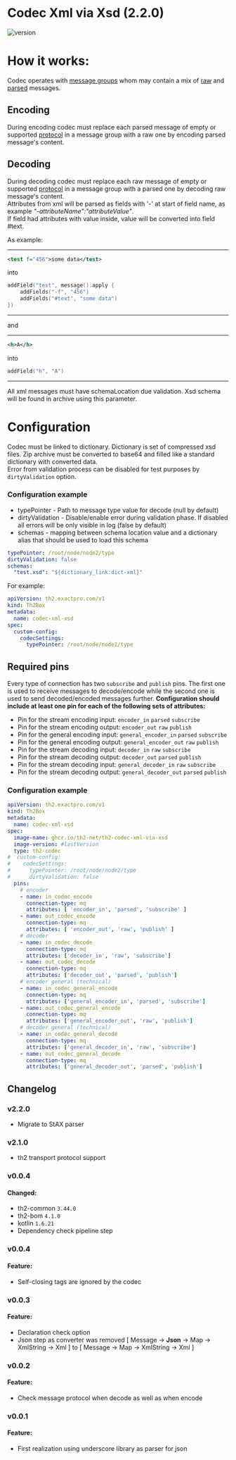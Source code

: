 # Codec Xml via Xsd (2.2.0)
![version](https://img.shields.io/badge/version-0.0.4-blue.svg)

# How it works:

Codec operates with [message groups](https://github.com/th2-net/th2-grpc-common/blob/f2794b2c5c8ae945e7500677439809db9c576c43/src/main/proto/th2_grpc_common/common.proto#L97)
whom may contain a mix of [raw](https://github.com/th2-net/th2-grpc-common/blob/f2794b2c5c8ae945e7500677439809db9c576c43/src/main/proto/th2_grpc_common/common.proto#L84)
and [parsed](https://github.com/th2-net/th2-grpc-common/blob/f2794b2c5c8ae945e7500677439809db9c576c43/src/main/proto/th2_grpc_common/common.proto#L78) messages.

## Encoding

During encoding codec must replace each parsed message of empty or supported [protocol](https://github.com/th2-net/th2-grpc-common/blob/f2794b2c5c8ae945e7500677439809db9c576c43/src/main/proto/th2_grpc_common/common.proto#L47)
in a message group with a raw one by encoding parsed message's content.

## Decoding

During decoding codec must replace each raw message of empty or supported [protocol](https://github.com/th2-net/th2-grpc-common/blob/f2794b2c5c8ae945e7500677439809db9c576c43/src/main/proto/th2_grpc_common/common.proto#L54)
in a message group with a parsed one by decoding raw message's content.\
Attributes from xml will be parsed as fields with '-' at start of field name, as example *"-attributeName":"attributeValue"*.\
If field had attributes with value inside, value will be converted into field #text.

As example: 

---
```xml
<test f="456">some data</test>
``` 
into 
```kotlin
addField("test", message().apply {
    addFields("-f", "456")
    addFields("#text", "some data")
})
```
---

and

---

```xml
<h>A</h>
``` 
into
```kotlin
addField("h", "A")
```
---

All xml messages must have schemaLocation due validation. Xsd schema will be found in archive using this parameter.

# Configuration

Codec must be linked to dictionary. Dictionary is set of compressed xsd files. Zip archive must be converted to base64 and filled like a standard dictionary with converted data.\
Error from validation process can be disabled for test purposes by `dirtyValidation` option.

### Configuration example

* typePointer - Path to message type value for decode (null by default)
* dirtyValidation - Disable/enable error during validation phase. If disabled all errors will be only visible in log  (false by default)
* schemas - mapping between schema location value and a dictionary alias that should be used to load this schema

```yaml
typePointer: /root/node/node2/type
dirtyValidation: false
schemas:
  "test.xsd": "${dictionary_link:dict-xml}"
```

For example:

```yaml
apiVersion: th2.exactpro.com/v1
kind: Th2Box
metadata:
  name: codec-xml-xsd
spec:
  custom-config:
    codecSettings:
      typePointer: /root/node/node2/type
```

## Required pins

Every type of connection has two `subscribe` and `publish` pins.
The first one is used to receive messages to decode/encode while the second one is used to send decoded/encoded messages further.
**Configuration should include at least one pin for each of the following sets of attributes:**
+ Pin for the stream encoding input: `encoder_in` `parsed` `subscribe`
+ Pin for the stream encoding output: `encoder_out` `raw` `publish`
+ Pin for the general encoding input: `general_encoder_in` `parsed` `subscribe`
+ Pin for the general encoding output: `general_encoder_out` `raw` `publish`
+ Pin for the stream decoding input: `decoder_in` `raw` `subscribe`
+ Pin for the stream decoding output: `decoder_out` `parsed` `publish`
+ Pin for the stream decoding input: `general_decoder_in` `raw` `subscribe`
+ Pin for the stream decoding output: `general_decoder_out` `parsed` `publish`

### Configuration example

```yaml
apiVersion: th2.exactpro.com/v1
kind: Th2Box
metadata:
  name: codec-xml-xsd
spec:
  image-name: ghcr.io/th2-net/th2-codec-xml-via-xsd
  image-version: #lastVersion
  type: th2-codec
#  custom-config:
#    codecSettings:
#      typePointer: /root/node/node2/type
#      dirtyValidation: false
  pins:
    # encoder
    - name: in_codec_encode
      connection-type: mq
      attributes: [ 'encoder_in', 'parsed', 'subscribe' ]
    - name: out_codec_encode
      connection-type: mq
      attributes: [ 'encoder_out', 'raw', 'publish' ]
    # decoder
    - name: in_codec_decode
      connection-type: mq
      attributes: ['decoder_in', 'raw', 'subscribe']
    - name: out_codec_decode
      connection-type: mq
      attributes: ['decoder_out', 'parsed', 'publish']
    # encoder general (technical)
    - name: in_codec_general_encode
      connection-type: mq
      attributes: ['general_encoder_in', 'parsed', 'subscribe']
    - name: out_codec_general_encode
      connection-type: mq
      attributes: ['general_encoder_out', 'raw', 'publish']
    # decoder general (technical)
    - name: in_codec_general_decode
      connection-type: mq
      attributes: ['general_decoder_in', 'raw', 'subscribe']
    - name: out_codec_general_decode
      connection-type: mq
      attributes: ['general_decoder_out', 'parsed', 'publish']
```

## Changelog

### v2.2.0

* Migrate to StAX parser

### v2.1.0

* th2 transport protocol support

### v0.0.4

#### Changed:
* th2-common `3.44.0`
* th2-bom `4.1.0`
* kotlin `1.6.21`
* Dependency check pipeline step

### v0.0.4

#### Feature:

* Self-closing tags are ignored by the codec

### v0.0.3

#### Feature:

* Declaration check option
* Json step as converter was removed [ Message -> **Json** -> Map -> XmlString -> Xml ] to  [ Message -> Map -> XmlString -> Xml ] 

### v0.0.2

#### Feature:

* Check message protocol when decode as well as when encode

### v0.0.1

#### Feature:

* First realization using underscore library as parser for json
